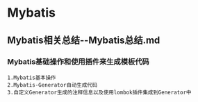 # Mybatis
## Mybatis相关总结--Mybatis总结.md
### Mybatis基础操作和使用插件来生成模板代码
    1.Mybatis基本操作
    2.Mybatis-Generator自动生成代码
    3.自定义Generator生成的注释信息以及使用lombok插件集成到Generator中
